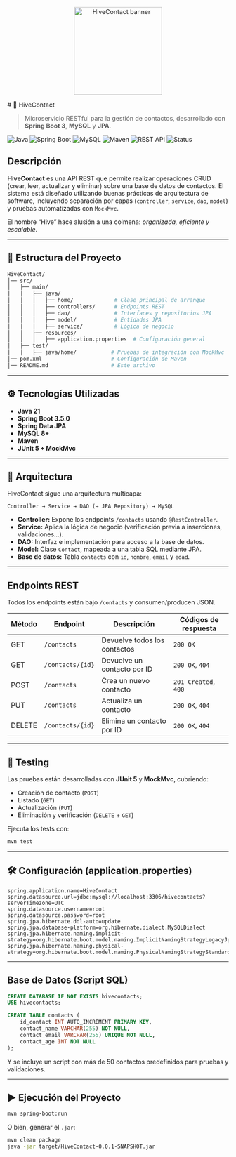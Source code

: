 <p align="center">
  <img src="https://media1.giphy.com/media/v1.Y2lkPTc5MGI3NjExdDN2bGNsaWw1dGZmc2FxcmYxeWlxNTZ4Z3E4ZnhybXVlanJ1d2VuNCZlcD12MV9pbnRlcm5hbF9naWZfYnlfaWQmY3Q9cw/0Ia3NWdlk6sTqQN16G/giphy.gif" alt="HiveContact banner" width="200">
</p>
# 🐝 HiveContact

> Microservicio RESTful para la gestión de contactos, desarrollado con **Spring Boot 3**, **MySQL** y **JPA**.

![Java](https://img.shields.io/badge/Java-21-blue)
![Spring Boot](https://img.shields.io/badge/Spring%20Boot-3.5.0-brightgreen)
![MySQL](https://img.shields.io/badge/Database-MySQL-blue)
![Maven](https://img.shields.io/badge/Build-Maven-orange)
![REST API](https://img.shields.io/badge/API-RESTful-ff69b4)
![Status](https://img.shields.io/badge/Status-Working-success)

## Descripción

**HiveContact** es una API REST que permite realizar operaciones CRUD (crear, leer, actualizar y eliminar) sobre una base de datos de contactos. El sistema está diseñado utilizando buenas prácticas de arquitectura de software, incluyendo separación por capas (`controller`, `service`, `dao`, `model`) y pruebas automatizadas con `MockMvc`.

El nombre “Hive” hace alusión a una colmena: _organizada, eficiente y escalable_.

---

## 📂 Estructura del Proyecto

```bash
HiveContact/
│── src/
│   ├── main/
│   │   ├── java/
│   │   │   ├── home/             # Clase principal de arranque
│   │   │   ├── controllers/      # Endpoints REST
│   │   │   ├── dao/              # Interfaces y repositorios JPA
│   │   │   ├── model/            # Entidades JPA
│   │   │   ├── service/          # Lógica de negocio
│   │   ├── resources/
│   │   │   ├── application.properties  # Configuración general
│   ├── test/
│   │   ├── java/home/           # Pruebas de integración con MockMvc
│── pom.xml                      # Configuración de Maven
│── README.md                    # Este archivo
```

---

## ⚙️ Tecnologías Utilizadas

- **Java 21**
- **Spring Boot 3.5.0**
- **Spring Data JPA**
- **MySQL 8+**
- **Maven**
- **JUnit 5 + MockMvc**

---

## 🧩 Arquitectura

HiveContact sigue una arquitectura multicapa:

```
Controller → Service → DAO (→ JPA Repository) → MySQL
```

- **Controller:** Expone los endpoints `/contacts` usando `@RestController`.
- **Service:** Aplica la lógica de negocio (verificación previa a inserciones, validaciones...).
- **DAO:** Interfaz e implementación para acceso a la base de datos.
- **Model:** Clase `Contact`, mapeada a una tabla SQL mediante JPA.
- **Base de datos:** Tabla `contacts` con `id`, `nombre`, `email` y `edad`.

---

## Endpoints REST

Todos los endpoints están bajo `/contacts` y consumen/producen JSON.

| Método | Endpoint         | Descripción                  | Códigos de respuesta |
|--------|------------------|------------------------------|----------------------|
| GET    | `/contacts`      | Devuelve todos los contactos | `200 OK`             |
| GET    | `/contacts/{id}` | Devuelve un contacto por ID  | `200 OK`, `404`      |
| POST   | `/contacts`      | Crea un nuevo contacto       | `201 Created`, `400` |
| PUT    | `/contacts`      | Actualiza un contacto        | `200 OK`, `404`      |
| DELETE | `/contacts/{id}` | Elimina un contacto por ID   | `200 OK`, `404`      |

---

## 🧪 Testing

Las pruebas están desarrolladas con **JUnit 5** y **MockMvc**, cubriendo:

- Creación de contacto (`POST`)
- Listado (`GET`)
- Actualización (`PUT`)
- Eliminación y verificación (`DELETE` + `GET`)

Ejecuta los tests con:

```bash
mvn test
```

---

## 🛠️ Configuración (application.properties)

```properties
spring.application.name=HiveContact
spring.datasource.url=jdbc:mysql://localhost:3306/hivecontacts?serverTimezone=UTC
spring.datasource.username=root
spring.datasource.password=root
spring.jpa.hibernate.ddl-auto=update
spring.jpa.database-platform=org.hibernate.dialect.MySQLDialect
spring.jpa.hibernate.naming.implicit-strategy=org.hibernate.boot.model.naming.ImplicitNamingStrategyLegacyJpaImpl
spring.jpa.hibernate.naming.physical-strategy=org.hibernate.boot.model.naming.PhysicalNamingStrategyStandardImpl
```

---

## Base de Datos (Script SQL)

```sql
CREATE DATABASE IF NOT EXISTS hivecontacts;
USE hivecontacts;

CREATE TABLE contacts (
    id_contact INT AUTO_INCREMENT PRIMARY KEY,
    contact_name VARCHAR(255) NOT NULL,
    contact_email VARCHAR(255) UNIQUE NOT NULL,
    contact_age INT NOT NULL
);
```

Y se incluye un script con más de 50 contactos predefinidos para pruebas y validaciones.

---

## ▶️ Ejecución del Proyecto

```bash
mvn spring-boot:run
```

O bien, generar el `.jar`:

```bash
mvn clean package
java -jar target/HiveContact-0.0.1-SNAPSHOT.jar
```
